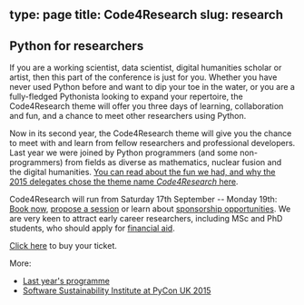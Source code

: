 type: page
title: Code4Research
slug: research
---

## Python for researchers

If you are a working scientist, data scientist, digital humanities scholar or artist, then this part of the conference is just for you.
Whether you have never used Python before and want to dip your toe in the water, or you are a fully-fledged Pythonista looking to expand your repertoire, the Code4Research theme will offer you three days of learning, collaboration and fun, and a chance to meet other researchers using Python.

Now in its second year, the Code4Research theme will give you the chance to meet with and learn from fellow researchers and professional developers.
Last year we were joined by Python programmers (and some non-programmers) from fields as diverse as mathematics, nuclear fusion and the digital humanities.
[You can read about the fun we had, and why the 2015 delegates chose the theme name *Code4Research* here](http://www.software.ac.uk/blog/2015-09-30-event-research-software-engineers-starts-and-ends-bang-pycon-uk).

Code4Research will run from Saturday 17th September -- Monday 19th:
[Book now](/tickets/), [propose a session](/cfp/) or learn about [sponsorship opportunities](/sponsorship/).
We are very keen to attract early career researchers, including MSc and PhD students, who should apply for [financial aid](/financial-aid/).

[Click here](/tickets/) to buy your ticket.

More:

 * [Last year's programme](http://2015.pyconuk.org/science/)
 * [Software Sustainability Institute at PyCon UK 2015](http://www.software.ac.uk/blog/2015-09-30-event-research-software-engineers-starts-and-ends-bang-pycon-uk)
